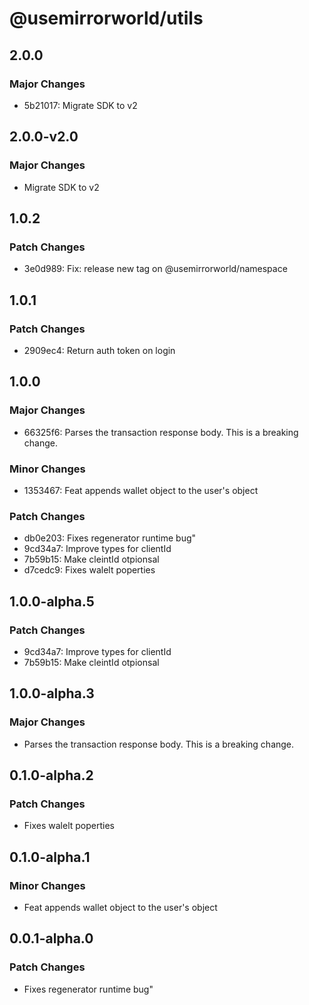 # @usemirrorworld/utils

## 2.0.0

### Major Changes

- 5b21017: Migrate SDK to v2

## 2.0.0-v2.0

### Major Changes

- Migrate SDK to v2

## 1.0.2

### Patch Changes

- 3e0d989: Fix: release new tag on @usemirrorworld/namespace

## 1.0.1

### Patch Changes

- 2909ec4: Return auth token on login

## 1.0.0

### Major Changes

- 66325f6: Parses the transaction response body. This is a breaking change.

### Minor Changes

- 1353467: Feat appends wallet object to the user's object

### Patch Changes

- db0e203: Fixes regenerator runtime bug"
- 9cd34a7: Improve types for clientId
- 7b59b15: Make cleintId otpionsal
- d7cedc9: Fixes walelt poperties

## 1.0.0-alpha.5

### Patch Changes

- 9cd34a7: Improve types for clientId
- 7b59b15: Make cleintId otpionsal

## 1.0.0-alpha.3

### Major Changes

- Parses the transaction response body. This is a breaking change.

## 0.1.0-alpha.2

### Patch Changes

- Fixes walelt poperties

## 0.1.0-alpha.1

### Minor Changes

- Feat appends wallet object to the user's object

## 0.0.1-alpha.0

### Patch Changes

- Fixes regenerator runtime bug"
